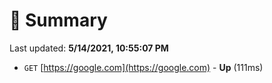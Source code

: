 # 📖 Summary
Last updated: **5/14/2021, 10:55:07 PM**

- `GET` [https://google.com](https://google.com) - **Up** (111ms)
